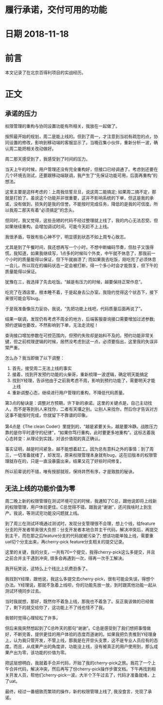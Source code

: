 # 履行承诺，交付可用的功能

<a name="48fbf753"></a>
# 日期 2018-11-18

<a name="df368884"></a>
# 前言
本文记录了在北京百得利项目的实战经历。

<a name="58378f0d"></a>
# 正文
<a name="4917cff8"></a>
## 承诺的压力
权限管理的重构与协同设置功能有所相关，我放在一起做了。

按照最开始的规划，周二是能上线的。但到了周一，才注意到当初有疏忽的点，协同设置的修改，影响到移动端的客服显示了。当晚召集小伙伴，重新分析一波，确认周二能把相关改动做好。

周二那天感受到了，我感受到了时间的压力。

当天上午的时候，用户管理还没有完全重构好，但接口已经调通了。考虑到还要在几个环境去测试，还要跟移动端联调，我产生了“先保证功能可用，后面再重构”的想法。

这里主要是这样考虑的：上周我信誓旦旦，说这周二能搞定; 如果周二搞不定，那就是打脸了。虽说这个功能并非很重要，这并不影响系统的下单，但这是我的承诺，没有做到，损失的是我的信誉。不能按时完成任务，降低的是我的可信度。所以我周二那天有着“必须搞定”的念头。

但同时，我又觉得，这些丑陋的代码不经过整理就上线了，我的内心无法忍受。但如果继续重构，会增加调试时间，可能今天赶不上上线。

我很矛盾，导致有些心神不宁，明显感到状态不如上周专心致志。

尤其是到了午餐时间，我还想再写一个小时，不想中断编码节奏，但肚子又饿得慌。我知道，如果我继续写，1点多的时候叫个外卖，中午就不休息了，那我前一个小时的质量能得以保证，但下午就崩溃了; 而如果我去吃饭，刚吃完了必须休息一会儿，所以现在的编码状态一定会被打断，得一个多小时会才能恢复，但下午的质量能得以保证。

犹豫在三，我选择了先去吃饭。“越是有压力的时候，越要保持正常作息”。

吃完了在酒店里，根本睡不着，于是起身去公办室。我隐约觉得这个状态下，接下来很可能会写bug。

于是我准备像压力妥协，我说，“先把功能上线吧，代码质量后面再说了”。

结果一联调，发现仍有考虑不周全的地方，后端客服查询接口需要增加过滤参数; 预约逻辑也要改，不然影响到下单，无法走流程！

查询接口增加参数在可控范围内，但预约失败却是始料不及的。预约功能非常关键，但之前梳理逻辑的时候，居然没考虑到这一点，必须要指出，这里我的失误非常严重。

怎么办？我当即做了以下调整：

1. 首先，接受周二无法上线的事实<br />
1. 接着，找到开发预约功能的火柴哥，重新梳理一波逻辑，确定明天能搞定<br />
1. 找到Y经理，告诉他由于之前我考虑不周，影响到预约功能了，需要明天才能上线
1. 重新调整心态，继续进行用户管理的重构，不降低代码质量。

第3点的秘诀是：调整对方预期，许下新的承诺。这里的关键点是，自己主动找人，而不是等到别人来找你，二者有天壤之别。让别人来找你，然后你才告诉对方这事不能按时完成，你就留下不靠谱的印象。<br /> <br />第4点是《The clean Coder》里提到的，“越是紧要关头，越是要冷静。战胜压力靠的是你平时遵守的纪律”，“如果你笃行重构，此时要更多地重构”。这标志着我心态转变：从理论到实践，对该价值观的真正确认。

事实证明，越是时间紧急，越不能想着赶工。因为总有意料之外的事情：到了周三，一切准备就绪了，却发现，原来权限管理本身就有bug，这在旧版本的权限管理就存在的，只是一直没暴露出来，结果又花了好些时间修复。

所以前辈说的不错，唯有按部就班，保持井然有序，才是致胜的秘诀。

<a name="b7194217"></a>
## 无法上线的功能价值为零
周二晚上新的权限管理在测试环境可见的时候，我通知了C总，跟他说即将上线新的权限管理，用户体验更佳。C总觉得不错，跟我说“谢谢”，还问我啥时上到生产。我说，等测试完功能没问题就上线。

到了周三在测试环境通过测试时，发现分支管理很不合理，想上个线，给feature分支的开发者带来很大负担：分支开发者本地合并主干代码，解决冲突后，再提交到主干，而在那之后feature分支的代码就被污染了; 想该功能单独上线，需要重uat切个分支出来，再cherry-pick feature分支相关的提交记录。

这里的关键，我的分支，一共有70+个提交，我得cherry-pick这么多提交，并且之前合并主干遇到冲突, 很多会再遇到一次，得再一次手工解决。

我开玩笑说，这特么上个线比上炕费劲多了。

我找到Y经理，跟他说，我这么多提交去cherry-pick，很有可能会失误，得想个办法。Y经理说，那就不急着上线呗，你的功能先放一放，到时跟其他功能一起从测试环境同步过去。

当时我就想，那好，既然你不着急上线，那我也不着急了。反正我该做的已经做了，剩下的就交给你了，这功能上不了线也怪不了我。

我顿时觉得心理轻松了许多。

但后来我突然想起到了C总昨天的那句“谢谢”。C总是感受到了我们想把事情做好，不断完善，提供更佳的用户体验的态度而道谢的。如果我把负责推到Y经理身上，认为我只管开发，不管上线，那我是在开空头支票，这不是专业人员应有的态度。而且，从成果产出的角度讲，功能没上线，没有被真正的用户使用到，那么成果产出为零，该功能的价值为零。

把这层想明白，我就着手合并代码，开始了我的cherry-pick之旅。我花了一个上午合并代码，解决冲突，然后再写了份cherry-pick操作步骤文档。下午再找到相关开发人员，帮他们cherry-pick一波。大半个下午过去了，代码才准备就绪，上了uat。

最终，经过一番细致而繁琐的操作，新的权限管理上线了, 我没食言，兑现了承诺。

